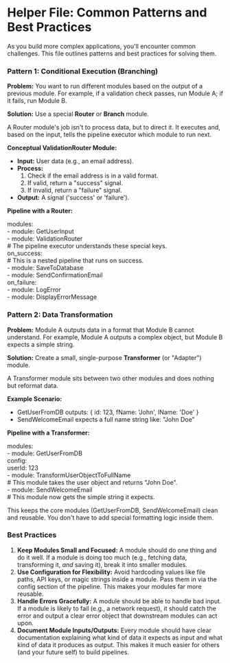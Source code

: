 # **Helper File: Common Patterns and Best Practices**

As you build more complex applications, you'll encounter common challenges. This file outlines patterns and best practices for solving them.

### **Pattern 1: Conditional Execution (Branching)**

**Problem:** You want to run different modules based on the output of a previous module. For example, if a validation check passes, run Module A; if it fails, run Module B.

**Solution:** Use a special **Router** or **Branch** module.

A Router module's job isn't to process data, but to direct it. It executes and, based on the input, tells the pipeline executor which module to run next.

**Conceptual ValidationRouter Module:**

* **Input:** User data (e.g., an email address).  
* **Process:**  
  1. Check if the email address is in a valid format.  
  2. If valid, return a "success" signal.  
  3. If invalid, return a "failure" signal.  
* **Output:** A signal ('success' or 'failure').

**Pipeline with a Router:**

modules:  
  \- module: GetUserInput  
  \- module: ValidationRouter  
    \# The pipeline executor understands these special keys.  
    on\_success:  
      \# This is a nested pipeline that runs on success.  
      \- module: SaveToDatabase  
      \- module: SendConfirmationEmail  
    on\_failure:  
      \- module: LogError  
      \- module: DisplayErrorMessage

### **Pattern 2: Data Transformation**

**Problem:** Module A outputs data in a format that Module B cannot understand. For example, Module A outputs a complex object, but Module B expects a simple string.

**Solution:** Create a small, single-purpose **Transformer** (or "Adapter") module.

A Transformer module sits between two other modules and does nothing but reformat data.

**Example Scenario:**

* GetUserFromDB outputs: { id: 123, fName: 'John', lName: 'Doe' }  
* SendWelcomeEmail expects a full name string like: "John Doe"

**Pipeline with a Transformer:**

modules:  
  \- module: GetUserFromDB  
    config:  
      userId: 123  
  \- module: TransformUserObjectToFullName  
    \# This module takes the user object and returns "John Doe".  
  \- module: SendWelcomeEmail  
    \# This module now gets the simple string it expects.

This keeps the core modules (GetUserFromDB, SendWelcomeEmail) clean and reusable. You don't have to add special formatting logic inside them.

### **Best Practices**

1. **Keep Modules Small and Focused:** A module should do one thing and do it well. If a module is doing too much (e.g., fetching data, transforming it, *and* saving it), break it into smaller modules.  
2. **Use Configuration for Flexibility:** Avoid hardcoding values like file paths, API keys, or magic strings inside a module. Pass them in via the config section of the pipeline. This makes your modules far more reusable.  
3. **Handle Errors Gracefully:** A module should be able to handle bad input. If a module is likely to fail (e.g., a network request), it should catch the error and output a clear error object that downstream modules can act upon.  
4. **Document Module Inputs/Outputs:** Every module should have clear documentation explaining what kind of data it expects as input and what kind of data it produces as output. This makes it much easier for others (and your future self) to build pipelines.
